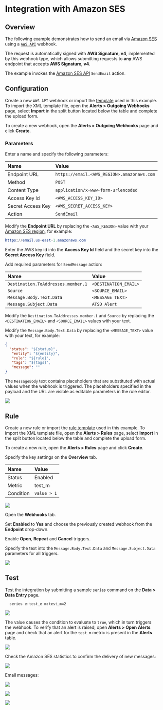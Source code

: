 # Integration with Amazon SES

## Overview

The following example demonstrates how to send an email via [Amazon SES](https://aws.amazon.com/ses) using a [`AWS API`](aws-api.md) webhook.

The request is automatically signed with **AWS Signature, v4**, implemented by this webhook type, which allows submitting requests to **any** AWS endpoint that accepts **AWS Signature, v4**.

The example invokes the [Amazon SES API](https://docs.aws.amazon.com/ses/latest/APIReference/API_SendEmail.html) `SendEmail` action.

## Configuration

Create a new `AWS API` webhook or import the [template](./resources/aws-api-ses-notification.xml) used in this example. To import the XML template file, open the **Alerts > Outgoing Webhooks** page, select **Import** in the split button located below the table and complete the upload form.

To create a new webhook, open the **Alerts > Outgoing Webhooks** page and click **Create**.

### Parameters

Enter a name and specify the following parameters:

| **Name** | **Value** |
| :--- | :--- |
| Endpoint URL | `https://email.<AWS_REGION>.amazonaws.com` |
| Method | `POST` |
| Content Type | `application/x-www-form-urlencoded` |
| Access Key Id | `<AWS_ACCESS_KEY_ID>` |
| Secret Access Key | `<AWS_SECRET_ACCESS_KEY>` |
| Action | `SendEmail` |

Modify the **Endpoint URL** by replacing the `<AWS_REGION>` value with your [Amazon SES region](https://docs.aws.amazon.com/general/latest/gr/rande.html#ses_region), for example:

```elm
https://email.us-east-1.amazonaws.com
```

Enter the AWS key id into the **Access Key Id** field and the secret key into the **Secret Access Key** field.

Add required parameters for `SendMessage` action:

| **Name** | **Value** |
| :--- | :--- |
| `Destination.ToAddresses.member.1` | `<DESTINATION_EMAIL>` |
| `Source` | `<SOURCE_EMAIL>` |
| `Message.Body.Text.Data` | `<MESSAGE_TEXT>` |
| `Message.Subject.Data` | `ATSD Alert` |

Modify the `Destination.ToAddresses.member.1` and `Source` by replacing the `<DESTINATION_EMAIL>` and `<SOURCE_EMAIL>` values with your text.

Modify the `Message.Body.Text.Data` by replacing the `<MESSAGE_TEXT>` value with your text, for example:

```json
{
  "status": "${status}",
   "entity": "${entity}",
   "rule": "${rule}",
   "tags": "${tags}",
   "message": ""
}
```

The `MessageBody` text contains placeholders that are substituted with actual values when the webhook is triggered. The placeholders specified in the payload and the URL are visible as editable parameters in the rule editor.

![](./images/aws_api_ses_notification_config.png)

## Rule

Create a new rule or import the [rule template](./resources/aws-api-ses-rule.xml) used in this example. To import the XML template file, open the **Alerts > Rules** page, select **Import** in the split button located below the table and complete the upload form.

To create a new rule, open the **Alerts > Rules** page and click **Create**.

Specify the key settings on the **Overview** tab.

| **Name** | **Value** |
| :-------- | :---- |
| Status | Enabled |
| Metric | test_m |
| Condition | `value > 1` |

![](./images/aws_api_rule_overview.png)

Open the **Webhooks** tab.

Set **Enabled** to **Yes** and choose the previously created webhook from the **Endpoint** drop-down.

Enable **Open**, **Repeat** and **Cancel** triggers.

Specify the text into the `Message.Body.Text.Data` and `Message.Subject.Data` parameters for all triggers.

![](./images/aws_api_ses_rule_notification.png)

## Test

Test the integration by submitting a sample `series` command on the **Data > Data Entry** page.

```ls
  series e:test_e m:test_m=2
```

![](./images/rule_test_commands.png)

The value causes the condition to evaluate to `true`, which in turn triggers the webhook.
To verify that an alert is raised, open **Alerts > Open Alerts** page and check that an alert for the `test_m` metric is present in the **Alerts** table.

![](./images/aws_api_ses_alert_open.png)

Check the Amazon SES statistics to confirm the delivery of new messages:

![](./images/aws_api_ses_test.png)

Email messages:

![](./images/aws_api_ses_test_email_1.png)

![](./images/aws_api_ses_test_email_2.png)

![](./images/aws_api_ses_test_email_3.png)
